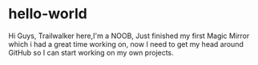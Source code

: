 # hello-world 
Hi Guys, Trailwalker here,I'm a NOOB, Just finished my first Magic Mirror which i had a great time working on,
now I need to get my head around GitHub so I can start working on my own projects.
